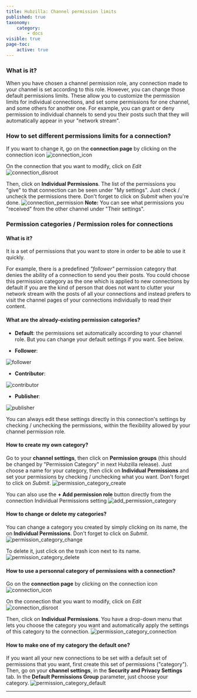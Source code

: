 ```yaml
---
title: Hubzilla: Channel permission limits
published: true
taxonomy:
    category:
        - docs
visible: true
page-toc:
    active: true
---
```


### What is it?
When you have chosen a channel permission role, any connection made to your channel is set according to this role. However, you can change those default permissions limits. These allow you to customize the permission limits for individual connections, and set some permissions for one channel, and some others for another one. For example, you can grant or deny permission to individual channels to send you their posts such that they will automatically appear in your "network stream".

### How to set different permissions limits for a connection?
If you want to change it, go on the **connection page** by clicking on the connection icon ![connection_icon](en/connection_icon.png)

On the connection that you want to modify, click on *Edit*
![connection_disroot](en/connection_disroot.png)

Then, click on **Individual Permissions**. The list of the permissions you "give" to that connection can be seen under "My settings". Just check / uncheck the permissions there. Don't forget to click on *Submit* when you're done.
![connection_permission](en/connection_permissions.gif)
**Note:** You can see what permissions you "received" from the other channel under "Their settings".


### Permission categories / Permission roles for connections
#### What is it?
It is a set of permissions that you want to store in order to be able to use it quickly.

For example, there is a predefined *"follower"* permission category that denies the ability of a connection to send you their posts. You could choose this permission category as the one which is applied to new connections by default if you are the kind of person that does not want to clutter your network stream with the posts of all your connections and instead prefers to visit the channel pages of your connections individually to read their content.

#### What are the already-existing permission categories?
- **Default**: the permissions set automatically according to your channel role. But you can change your default settings if you want. See below.

- **Follower**:

![follower](en/permission_follower.png)
- **Contributor**:

![contributor](en/permission_contributor.png)
- **Publisher**:

![publisher](en/permission_publisher.png)

You can always edit these settings directly in this connection's settings by checking / unchecking the permissions, within the flexibility allowed by your channel permission role.

#### How to create my own category?
Go to your **channel settings**, then click on **Permission groups** (this should be changed by "Permission Category" in next Hubzilla release).
Just choose a name for your category, then click on **Individual Permissions** and set your permissions by checking / unchecking what you want. Don't forget to click on *Submit*.
![permission_category_create](en/permission_category_create.gif)

You can also use the **+ Add permission role** button directly from the connection Individual Permissions setting ![add_permission_category](en/permission_category_add.png)

#### How to change or delete my categories?
You can change a category you created by simply clicking on its name, the on **Individual Permissions**.  Don't forget to click on *Submit*.
![permission_category_change](en/permission_category_change.gif)

To delete it, just click on the trash icon next to its name.
![permission_category_delete](en/permission_category_delete.png)

#### How to use a personnal category of permissions with a connection?
Go on the **connection page** by clicking on the connection icon ![connection_icon](en/connection_icon.png)

On the connection that you want to modify, click on *Edit*
![connection_disroot](en/connection_disroot.png)

Then, click on **Individual Permissions**. You have a drop-down menu that lets you choose the category you want and automatically apply the settings of this category to the connection.
![permission_category_connection](en/permission_category_connection.gif)

#### How to make one of my category the default one?
If you want all your new connections to be set with a default set of permissions that you want, first create this set of permissions ("category"). Then, go on your **channel settings**, in the **Security and Privacy Settings** tab. In the **Default Permissions Group** parameter, just choose your category.
![permission_category_default](en/permission_category_default.gif)

----------
